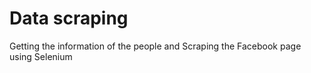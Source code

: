 # Data scraping
Getting the information of the people and Scraping the Facebook page using Selenium
